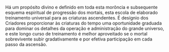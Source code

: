 ﻿Há um propósito divino e definido em toda esta morôncia e subsequente esquema espiritual de progressão dos mortais, esta escola de elaborado treinamento universal para as criaturas ascendentes. É desígnio dos Criadores proporcionar às criaturas do tempo uma oportunidade graduada para dominar os detalhes da operação e administração do grande universo, e este longo curso de treinamento é melhor aproveitado se o mortal sobrevivente subir gradativamente e por efetiva participação  em cada passo da ascensão.